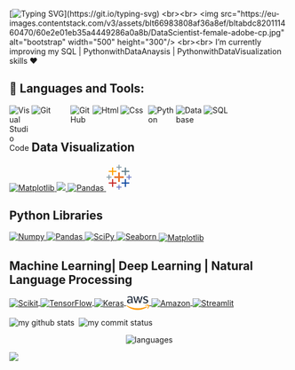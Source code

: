 [![Typing SVG](https://readme-typing-svg.herokuapp.com?color=pink&lines=+Hi+!+,+I'm+Rüveyde+Kaygısız;I'am+a+Data+Analyst!)](https://git.io/typing-svg)
<br><br>
<img src="https://eu-images.contentstack.com/v3/assets/blt66983808af36a8ef/bltabdc820111460470/60e2e01eb35a4449286a0a8b/DataScientist-female-adobe-cp.jpg" alt="bootstrap" width="500" height="300"/> 
<br><br>
I’m currently improving my SQL | PythonwithDataAnaysis | PythonwithDataVisualization skills ❤️ 
<br>

## 🔧 Languages and Tools:
<img align="left" alt="Visual Studio Code" width="40px" src="https://img.icons8.com/fluency/344/visual-studio.png" />
<img align="left" alt="Git" width="70px" src="https://img.icons8.com/color/344/git.png" />
<img align="left" alt="GitHub" width="40px" src="https://img.icons8.com/3d-fluency/344/github.png" />
<img align="left" alt="Html" width="50px" src="https://img.icons8.com/color/48/000000/html-5--v2.png"/>
<img align="left" alt="Css" width="50px" src="https://img.icons8.com/color/48/000000/css3.png"/>
<img align="left" alt="Python" width="50px" src="https://img.icons8.com/color/344/python--v1.png" />
<img align="left" alt="Database" width="50px" src="https://img.icons8.com/office/344/database.png"/>
<img align="left" alt="SQL" width="50px" src="https://img.icons8.com/color/344/sql.png"/>
<br><br>

## Data Visualization 
<a href="#" target="_blank"> <img src="https://matplotlib.org/stable/_static/logo2_compressed.svg" alt="Matplotlib" height="60"/> </a>
<a href="#" target="_blank"> <img src="https://seaborn.pydata.org/_static/logo-wide-lightbg.svg" height="60"/> </a>
<a href="#" target="_blank"> <img src="https://upload.wikimedia.org/wikipedia/commons/thumb/e/ed/Pandas_logo.svg/2560px-Pandas_logo.svg.png" alt="Pandas" height="60"/> </a>
<img src="data:image/png;base64,iVBORw0KGgoAAAANSUhEUgAAADAAAAAwCAYAAABXAvmHAAAACXBIWXMAAAsTAAALEwEAmpwYAAABH0lEQVR4nO2XvQ2DMBBGbwHvkSY70GUIKOhpqIAmE6SAOqFIJglVZskWF1kKkgt+fNhgjO9JnyxZFPd8trABmGHK+hFVTYtyBB8pWcDRqvcp6nsut5Ac1XnYM1XT4lycFohPQJk1OpBebygDLgVMDnHKAhoE1QEqKQsMrDQ1QFhpaiAogTGCOgPf4ox9dL5PWUAD7sAWW6ic+IO66ECcvaMk61COxgIUqAJjhCFQLrzHq0UuDYwUrST/C+TqvJWX1FoCSdbhXI7VAe/PQDACn9MJZdYQEJcXyhgLTOFCwCosMIHgDljeQlSEzQ70hVJDKZQaCErA+y00RlACMfEPKlhAg8N3IDa4x4stBOYgv6T2htFLam9Yvce7gAUY8IMfuT9B6eZNKYoAAAAASUVORK5CYII=">


## Python Libraries
<a href="#" target="_blank"> <img src="https://numpy.org/doc/stable/_static/numpylogo.svg" alt="Numpy" width="120"/> </a>
<a href="#" target="_blank"> <img src="https://upload.wikimedia.org/wikipedia/commons/thumb/e/ed/Pandas_logo.svg/2560px-Pandas_logo.svg.png" alt="Pandas" width="120"/> </a>
<a href="#" target="_blank"> <img src="https://www.scipy.org/_static/logo.png" alt="SciPy" width="120"/> </a>
<a href="#" target="_blank"> <img src="https://seaborn.pydata.org/_static/logo-wide-lightbg.svg" alt="Seaborn" width="120"/> </a>
<a href="#" target="_blank"> <img align="center" src="https://matplotlib.org/stable/_static/logo2_compressed.svg" alt="Matplotlib" height="30"/> </a>

## Machine Learning| Deep Learning | Natural Language Processing 
<p align="left">
<a href="#" target="_blank"> <img align="center" src="https://img.shields.io/badge/scikit--learn-%23F7931E.svg?style=for-the-badge&logo=scikit-learn&logoColor=white" alt = Scikit height="25"/> </a>
<a href="#" target="_blank"> <img align="center" src="https://img.shields.io/badge/TensorFlow-%23FF6F00.svg?style=for-the-badge&logo=TensorFlow&logoColor=white" alt = TensorFlow height="25"/> </a>
<a href="#" target="_blank"> <img align="center" src="https://img.shields.io/badge/Keras-%23D00000.svg?style=for-the-badge&logo=Keras&logoColor=white" alt = Keras height="25"/> </a>
<a href="#" target="_blank"> <img align="center" src="https://raw.githubusercontent.com/Delta456/Delta456/master/img/aws.png" alt = AWS height="25"/> </a>
<a href="#" target="_blank"> <img align="center" src="https://wwwsitecorecom.azureedge.net/-/media/sitecoresite/images/home/products/marketplace/sitecore-cdp-integration-for-amazon-sagemaker/amazon_sagemaker-min.png?md=20220523T181222Z" alt = Amazon SageMaker height="40"/> </a>
<a href="#" target="_blank"> <img align="center" src="https://streamlit.io/images/brand/streamlit-logo-primary-colormark-darktext.png" alt = Streamlit height="40"/> </a>
</p>

<p align="left">
<img src="https://github-readme-stats.vercel.app/api?username=ruveydee&theme=white" alt="my github stats" width="49%"/>&nbsp;
<img src="https://github-readme-streak-stats.herokuapp.com/?user=ruveydee&theme=white" alt="my commit status" width="49%" /> </p>
<p align="center"> 
<img src="https://github-readme-stats.vercel.app/api/top-langs/?username=ruveydee&theme=white&layout=compact" alt="languages" width="50%" ></p>

![](https://komarev.com/ghpvc/?username=your-github-ruveydee&color=lightgrey)
